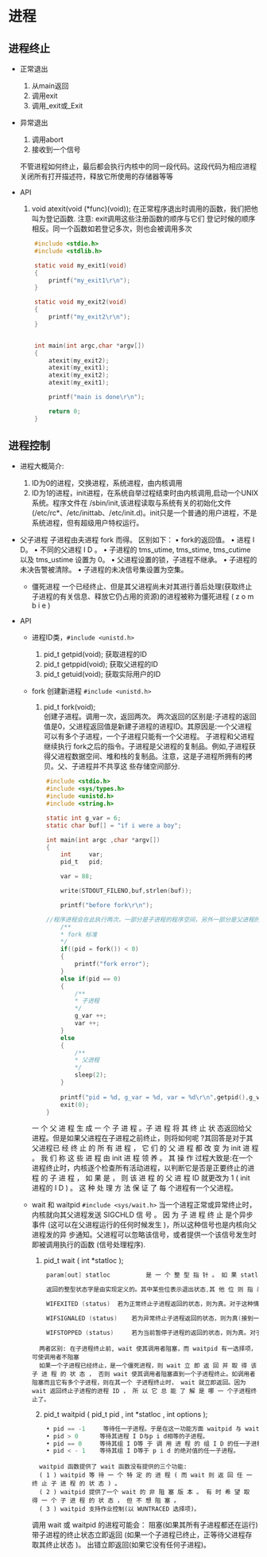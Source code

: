 # 进程

## 进程终止
* 正常退出
    1. 从main返回
    2. 调用exit
    3. 调用_exit或_Exit
* 异常退出
    1. 调用abort
    2. 接收到一个信号

    不管进程如何终止，最后都会执行内核中的同一段代码。这段代码为相应进程关闭所有打开描述符，释放它所使用的存储器等等

* API
    1. void atexit(void (*func)(void)); 在正常程序退出时调用的函数，我们把他叫为登记函数.
    注意: exit调用这些注册函数的顺序与它们 登记时候的顺序相反。同一个函数如若登记多次，则也会被调用多次
    ```C
        #include <stdio.h>
        #include <stdlib.h>

        static void my_exit1(void)
        {
            printf("my_exit1\r\n");
        }

        static void my_exit2(void)
        {
            printf("my_exit2\r\n");
        }


        int main(int argc,char *argv[])
        {
            atexit(my_exit2);
            atexit(my_exit1);
            atexit(my_exit2);
            atexit(my_exit1);

            printf("main is done\r\n");

            return 0;
        }

    ```


## 进程控制
* 进程大概简介:
    1. ID为0的进程，交换进程，系统进程，由内核调用
    2. ID为1的进程，init进程，在系统自举过程结束时由内核调用,启动一个UNIX系统。程序文件在 /sbin/init,该进程读取与系统有关的初始化文件(/etc/rc*、/etc/inittab、/etc/init.d)。init只是一个普通的用户进程，不是系统进程，但有超级用户特权运行。

* 父子进程
    子进程由夫进程 fork 而得。
    区别如下：
    • fork的返回值。
    • 进程 I D。
    • 不同的父进程 I D 。
    • 子进程的 tms_utime, tms_stime, tms_cutime 以及 tms_ustime 设置为 0。
    • 父进程设置的锁，子进程不继承。
    • 子进程的未决告警被清除。
    • 子进程的未决信号集设置为空集。

    * 僵死进程
         一个已经终止、但是其父进程尚未对其进行善后处理(获取终止子进程的有关信息、释放它仍占用的资源)的进程被称为僵死进程 ( z o m b i e )

* API
    + 进程ID类，`#include <unistd.h>`
        1. pid_t getpid(void);   获取进程的ID
        2. pid_t getppid(void);  获取父进程的ID
        3. pid_t getuid(void);   获取实际用户的ID

    + fork 创建新进程 `#include <unistd.h>`
        1. pid_t fork(void);     
        创建子进程。调用一次，返回两次。
        两次返回的区别是:子进程的返回值是0，父进程返回值是新建子进程的进程ID。其原因是:一个父进程可以有多个子进程，一个子进程只能有一个父进程。
        子进程和父进程继续执行 fork之后的指令。子进程是父进程的复制品。例如,子进程获得父进程数据空间、堆和栈的复制品。注意，这是子进程所拥有的拷贝。父、子进程并不共享这 些存储空间部分.
        ```C
            #include <stdio.h>
            #include <sys/types.h>
            #include <unistd.h>
            #include <string.h>

            static int g_var = 6;
            static char buf[] = "if i were a boy";

            int main(int argc ,char *argv[])
            {
                int     var;
                pid_t   pid;

                var = 88;

                write(STDOUT_FILENO,buf,strlen(buf));

                printf("before fork\r\n");

            //程序进程会在此执行两次，一部分是子进程的程序空间，另外一部分是父进程的程序空间
                /**
                * fork 标准
                */
                if((pid = fork()) < 0)
                {
                    printf("fork error");
                }
                else if(pid == 0)
                {
                    /**
                    * 子进程
                    */
                    g_var ++;
                    var ++;
                }
                else
                {
                    /**
                    * 父进程
                    */
                    sleep(2);
                }
                
                printf("pid = %d, g_var = %d, var = %d\r\n",getpid(),g_var,var);
                exit(0);
            }
        ```
        一 个 父 进 程 生 成 一 个 子 进 程 。子 进 程 将 其 终 止 状 态返回给父进程。但是如果父进程在子进程之前终止，则将如何呢 ?其回答是对于其父进程已 经 终 止 的 所 有 进 程 ， 它 们 的 父 进 程 都 改 变 为 init 进 程 。 我 们 称 这 些 进 程 由 init 进 程 领 养 。 其 操 作 过程大致是:在一个进程终止时，内核逐个检查所有活动进程，以判断它是否是正要终止的进 程 的 子 进 程 ， 如 果 是 ， 则 该 进 程 的 父 进 程 ID 就更改为 1 ( init 进程的 I D ) 。 这 种 处 理 方 法 保 证 了 每 个进程有一个父进程。

    + wait 和 waitpid `#include <sys/wait.h>`
        当一个进程正常或异常终止时，内核就向其父进程发送 SIGCHLD 信 号 。 因 为 子 进 程 终 止 是个异步事件 (这可以在父进程运行的任何时候发生 )，所以这种信号也是内核向父进程发的异 步通知。父进程可以忽略该信号，或者提供一个该信号发生时即被调用执行的函数 (信号处理程序).
        1. pid_t wait ( int *statloc );
        ```C
            param[out] statloc          是 一 个 整 型 指 针 。 如 果 statloc 不 是 一 个 空 指 针 ， 则 终 止 进 程 的 终 止状态就存放在它所指向的单元内。如果不关心终止状态，则可将该参数指定为空指针。

            返回的整型状态字是由实现定义的。其中某些位表示退出状态,其 他 位 则 指 示 信 号 编 号 ( 异 常 返 回 )， 有 一 位 指 示是 否 产 生 了 一 个 core 文 件 等 等.

            WIFEXITED (status)  若为正常终止子进程返回的状态，则为真。对于这种情况可执行 WEXITSTATUS (status)取子进程传送给 exit 或 _exit 参数的低 8 位

            WIFSIGNALED (status)    若为异常终止子进程返回的状态，则为真(接到一个不捕捉的信号)。对于 这种情况，可执行 WTERMSIG(status).取使子进程终止的信号编号

            WIFSTOPPED (status)     若为当前暂停子进程的返回的状态，则为真。对于这种情况，可执行 WSTOPSIG (status) 取使子进程暂停的信号编号
        ```

            两者区别: 在子进程终止前, wait 使其调用者阻塞，而 waitpid 有一选择项，可使调用者不阻塞
            如果一个子进程已经终止，是一个僵死进程，则 wait 立 即 返 回 并 取 得 该 子 进 程 的 状 态 ， 否则 wait 使其调用者阻塞直到一个子进程终止。如调用者阻塞而且它有多个子进程，则在其一个 子进程终止时， wait 就立即返回。因为 wait 返回终止子进程的进程 ID ， 所 以 它 总 能 了 解 是 哪 一 个子进程终止了。

        2. pid_t waitpid ( pid_t pid , int *statloc , int options );
        ```C
            • pid == -1     等待任一子进程。于是在这一功能方面 waitpid 与 wait 等效
            • pid > 0      等待其进程 I D与p i d相等的子进程。
            • pid == 0     等待其组 I D等 于 调 用 进 程 的 组 I D 的任一子进程。 
            • pid < - 1    等待其组 I D等于 p i d 的绝对值的任一子进程。
        ```
            waitpid 函数提供了 wait 函数没有提供的三个功能:
            ( 1 ) waitpid 等 待 一 个 特 定 的 进 程 ( 而 wait 则 返 回 任 一 终 止 子 进 程 的 状 态 ) 。
            ( 2 ) waitpid 提供了一个 wait 的 非 阻 塞 版 本 。 有 时 希 望 取 得 一 个 子 进 程 的 状 态 ， 但 不 想 阻 塞 。 
            ( 3 ) waitpid 支持作业控制(以 WUNTRACED 选择项)。

        调用 wait 或 waitpid 的进程可能会：
            阻塞(如果其所有子进程都还在运行)
            带子进程的终止状态立即返回 (如果一个子进程已终止，正等待父进程存取其终止状态 )。
            出错立即返回(如果它没有任何子进程)。



